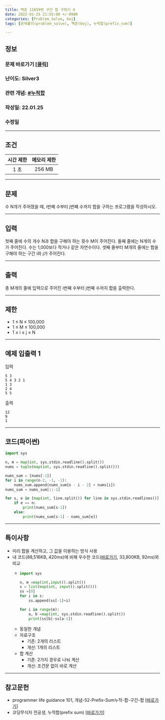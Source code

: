 ```yaml
---
title: 백준 11659번 구간 합 구하기 4
date: 2022-01-25 21:55:00 +/-0900
categories: [Problem_Solve, boj]
tags: [문제풀이(problem_solve), 백준(boj), 누적합(prefix_sum)]

---
```

## 정보
### 문제 바로가기 [[클릭](https://www.acmicpc.net/problem/11659)]
### 난이도: Silver3
### 관련 개념: [#누적합](https://www.acmicpc.net/problemset?sort=ac_desc&algo=139)
### 작성일: 22.01.25
### 수정일

---
## 조건

시간 제한|메모리 제한
:---:|:---:
1 초|256 MB

---
## 문제
수 N개가 주어졌을 때, i번째 수부터 j번째 수까지 합을 구하는 프로그램을 작성하시오.

---
## 입력
첫째 줄에 수의 개수 N과 합을 구해야 하는 횟수 M이 주어진다. 둘째 줄에는 N개의 수가 주어진다. 수는 1,000보다 작거나 같은 자연수이다. 셋째 줄부터 M개의 줄에는 합을 구해야 하는 구간 i와 j가 주어진다.

---
## 출력
총 M개의 줄에 입력으로 주어진 i번째 수부터 j번째 수까지 합을 출력한다.

---
## 제한
- 1 ≤ N ≤ 100,000
- 1 ≤ M ≤ 100,000
- 1 ≤ i ≤ j ≤ N

---
## 예제 입출력 1
입력
```
5 3
5 4 3 2 1
1 3
2 4
5 5
```

출력
```
12
9
1
```

---
## 코드(파이썬)
```python
import sys

n, m = map(int, sys.stdin.readline().split())
nums = tuple(map(int, sys.stdin.readline().split()))

nums_sum = [nums[-1]]
for i in range(n-2, -1, -1):
    nums_sum.append(nums_sum[n - i - 2] + nums[i])
nums_sum = nums_sum[::-1]

for s, e in [map(int, line.split()) for line in sys.stdin.readlines()]:
    if e == n:
        print(nums_sum[s-1])
    else:
        print(nums_sum[s-1] - nums_sum[e])

```

---
## 특이사항
- 미리 합을 계산하고, 그 값을 이용하는 방식 사용
- 내 코드(88,516KB, 420ms)에 비해 우수한 코드([바로가기](https://www.acmicpc.net/source/37789963), 33,800KB, 92ms)와 비교
  - ```python
    import sys

    n, m =map(int,input().split())
    s = list(map(int, input().split()))
    ss =[0]
    for i in s:
        ss.append(ss[-1]+i)

    for i in range(m):
        a, b =map(int, sys.stdin.readline().split())
        print(ss[b]-ss[a-1])
    ```
  - 동일한 개념
  - 자료구조
    - 기존: 2개의 리스트
    - 개선: 1개의 리스트
  - 합 계산
    - 기존: 2가지 경우로 나눠 계산
    - 개선: 조건문 없이 바로 계산

---
## 참고문헌
- programmer life guidance 101, 개념-52-Prefix-Sum누적-합-구간-합 [[바로가기](https://coder-in-war.tistory.com/entry/%EA%B0%9C%EB%85%90-52-Prefix-Sum%EB%88%84%EC%A0%81-%ED%95%A9-%EA%B5%AC%EA%B0%84-%ED%95%A9)]
- 코딩무식자 전공생, 누적합(prefix sum) [[바로가기](https://jow1025.tistory.com/47)]
